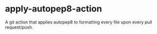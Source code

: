 # apply-autopep8-action
A git action that applies autopep8 to formatting every file upon every pull request/push.
